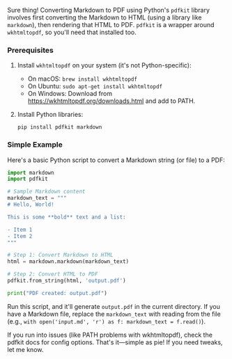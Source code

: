 Sure thing! Converting Markdown to PDF using Python's `pdfkit` library involves first converting the Markdown to HTML (using a library like `markdown`), then rendering that HTML to PDF. `pdfkit` is a wrapper around `wkhtmltopdf`, so you'll need that installed too.

### Prerequisites
1. Install `wkhtmltopdf` on your system (it's not Python-specific):
   - On macOS: `brew install wkhtmltopdf`
   - On Ubuntu: `sudo apt-get install wkhtmltopdf`
   - On Windows: Download from https://wkhtmltopdf.org/downloads.html and add to PATH.

2. Install Python libraries:
   ```
   pip install pdfkit markdown
   ```

### Simple Example
Here's a basic Python script to convert a Markdown string (or file) to a PDF:

```python
import markdown
import pdfkit

# Sample Markdown content
markdown_text = """
# Hello, World!

This is some **bold** text and a list:

- Item 1
- Item 2
"""

# Step 1: Convert Markdown to HTML
html = markdown.markdown(markdown_text)

# Step 2: Convert HTML to PDF
pdfkit.from_string(html, 'output.pdf')

print("PDF created: output.pdf")
```

Run this script, and it'll generate `output.pdf` in the current directory. If you have a Markdown file, replace the `markdown_text` with reading from the file (e.g., `with open('input.md', 'r') as f: markdown_text = f.read()`).

If you run into issues (like PATH problems with wkhtmltopdf), check the pdfkit docs for config options. That's it—simple as pie! If you need tweaks, let me know.